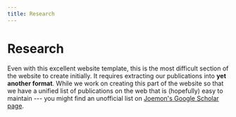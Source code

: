 ```yaml
---
title: Research
---
```


# <i class="fas fa-microscope"></i>Research

Even with this excellent website template, this is the most difficult section of the website to create initially.  It requires 
extracting our publications into **yet another format**.  While we work on creating this part of the website so that we have 
a unified list of publications on the web that is (hopefully) easy to maintain --- you might find an unofficial list on 
[Joemon's Google Scholar page](https://scholar.google.com/citations?user=7t8ha2sAAAAJ&hl=en&oi=ao).
